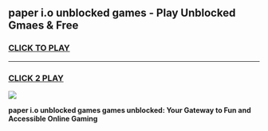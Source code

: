 
## paper i.o unblocked games - Play Unblocked Gmaes & Free
<h3>
<a href="https://news.freeplayer.one?title=paper_i.o_unblocked_games&ref=23F">CLICK TO PLAY</a></h3>
<hr>

<h3>
<a href="https://news.freeplayer.one?title=paper_i.o_unblocked_games&ref=23F">CLICK 2 PLAY</a>
  
</h3>

<a href="https://news.freeplayer.one?title=paper_i.o_unblocked_games&ref=23F/"><img src="https://clearcache.store/games.png"></a>


**paper i.o unblocked games games unblocked: Your Gateway to Fun and Accessible Online Gaming**
